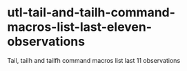 # utl-tail-and-tailh-command-macros-list-last-eleven-observations
Tail, tailh and tailfh command macros list last 11 observations
